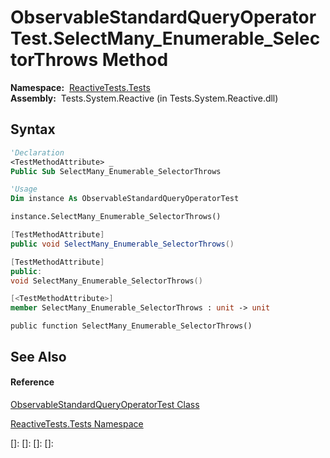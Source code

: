 # ObservableStandardQueryOperatorTest.SelectMany\_Enumerable\_SelectorThrows Method

**Namespace:**  [ReactiveTests.Tests](ReactiveTests.Tests\ReactiveTests.Tests.md)  
**Assembly:**  Tests.System.Reactive (in Tests.System.Reactive.dll)

## Syntax

```vb
'Declaration
<TestMethodAttribute> _
Public Sub SelectMany_Enumerable_SelectorThrows
```

```vb
'Usage
Dim instance As ObservableStandardQueryOperatorTest

instance.SelectMany_Enumerable_SelectorThrows()
```

```csharp
[TestMethodAttribute]
public void SelectMany_Enumerable_SelectorThrows()
```

```c++
[TestMethodAttribute]
public:
void SelectMany_Enumerable_SelectorThrows()
```

```fsharp
[<TestMethodAttribute>]
member SelectMany_Enumerable_SelectorThrows : unit -> unit 
```

```jscript
public function SelectMany_Enumerable_SelectorThrows()
```

## See Also

#### Reference

[ObservableStandardQueryOperatorTest Class](ObservableStandardQueryOperatorTest\ObservableStandardQueryOperatorTest.md)

[ReactiveTests.Tests Namespace](ReactiveTests.Tests\ReactiveTests.Tests.md)

[]: 
[]: 
[]: 
[]: 